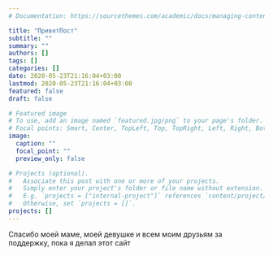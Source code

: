 ```yaml
---
# Documentation: https://sourcethemes.com/academic/docs/managing-content/

title: "ПриветПост"
subtitle: ""
summary: ""
authors: []
tags: []
categories: []
date: 2020-05-23T21:16:04+03:00
lastmod: 2020-05-23T21:16:04+03:00
featured: false
draft: false

# Featured image
# To use, add an image named `featured.jpg/png` to your page's folder.
# Focal points: Smart, Center, TopLeft, Top, TopRight, Left, Right, BottomLeft, Bottom, BottomRight.
image:
  caption: ""
  focal_point: ""
  preview_only: false

# Projects (optional).
#   Associate this post with one or more of your projects.
#   Simply enter your project's folder or file name without extension.
#   E.g. `projects = ["internal-project"]` references `content/project/deep-learning/index.md`.
#   Otherwise, set `projects = []`.
projects: []
---
```


Спасибо моей маме, моей девушке и всем моим друзьям за поддержку, пока я делал этот сайт

